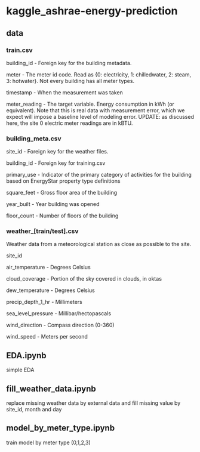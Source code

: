 # kaggle_ashrae-energy-prediction
## data
### train.csv
building_id - Foreign key for the building metadata.

meter - The meter id code. Read as {0: electricity, 1: chilledwater, 2: steam, 3: hotwater}. Not every building has all meter types.

timestamp - When the measurement was taken

meter_reading - The target variable. Energy consumption in kWh (or equivalent). Note that this is real data with measurement error, which we expect will impose a baseline level of modeling error. UPDATE: as discussed here, the site 0 electric meter readings are in kBTU.

### building_meta.csv
site_id - Foreign key for the weather files.

building_id - Foreign key for training.csv

primary_use - Indicator of the primary category of activities for the building based on EnergyStar property type definitions

square_feet - Gross floor area of the building

year_built - Year building was opened

floor_count - Number of floors of the building

### weather_[train/test].csv
Weather data from a meteorological station as close as possible to the site.

site_id

air_temperature - Degrees Celsius

cloud_coverage - Portion of the sky covered in clouds, in oktas

dew_temperature - Degrees Celsius

precip_depth_1_hr - Millimeters

sea_level_pressure - Millibar/hectopascals

wind_direction - Compass direction (0-360)

wind_speed - Meters per second

## EDA.ipynb
simple EDA

## fill_weather_data.ipynb
replace missing weather data by external data and fill missing value by site_id, month and day

## model_by_meter_type.ipynb
train model by meter type (0,1,2,3)
